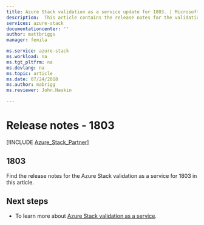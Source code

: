 ```yaml
---
title: Azure Stack validation as a service update for 1803. | Microsoft Docs
description:  This article contains the release notes for the validation as a service update for 1803 for Azure Stack.
services: azure-stack
documentationcenter: ''
author: mattbriggs
manager: femila

ms.service: azure-stack
ms.workload: na
ms.tgt_pltfrm: na
ms.devlang: na
ms.topic: article
ms.date: 07/24/2018
ms.author: mabrigg
ms.reviewer: John.Haskin

---
```


# Release notes - 1803

[!INCLUDE [Azure_Stack_Partner](./includes/azure-stack-partner-appliesto.md)]

## 1803

Find the release  notes for the Azure Stack validation as a service for 1803 in this article.

## Next steps

- To learn more about [Azure Stack validation as a service](https://docs.microsoft.com/azure/azure-stack/partner).
